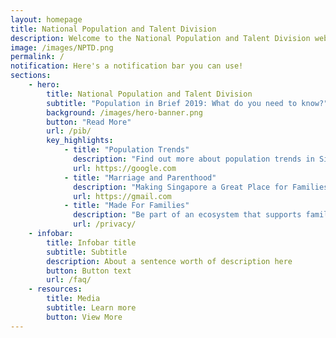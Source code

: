 ```yaml
---
layout: homepage
title: National Population and Talent Division
description: Welcome to the National Population and Talent Division website
image: /images/NPTD.png
permalink: /
notification: Here's a notification bar you can use!
sections:
    - hero:
        title: National Population and Talent Division 
        subtitle: "Population in Brief 2019: What do you need to know?"
        background: /images/hero-banner.png
        button: "Read More"
        url: /pib/
        key_highlights:
            - title: "Population Trends"
              description: "Find out more about population trends in Singapore!"
              url: https://google.com
            - title: "Marriage and Parenthood"
              description: "Making Singapore a Great Place for Families"
              url: https://gmail.com
            - title: "Made For Families"
              description: "Be part of an ecosystem that supports families"
              url: /privacy/
    - infobar:
        title: Infobar title
        subtitle: Subtitle
        description: About a sentence worth of description here
        button: Button text
        url: /faq/
    - resources:
        title: Media
        subtitle: Learn more
        button: View More
---
```

